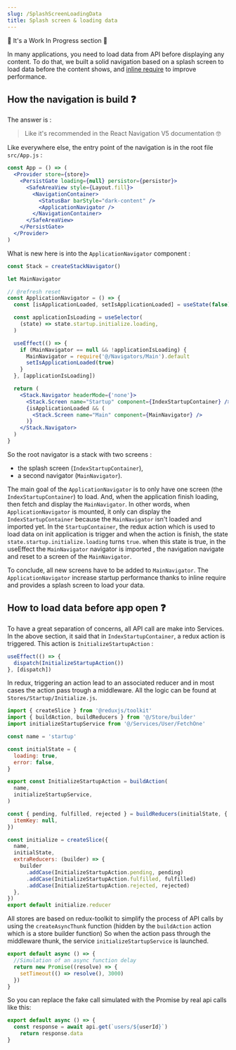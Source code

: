 ```yaml
---
slug: /SplashScreenLoadingData
title: Splash screen & loading data
---
```


🚧 It's a Work In Progress section 🚧

In many applications, you need to load data from API before displaying any content.
To do that, we built a solid navigation based on a splash screen to load data before the content shows, and [inline require](https://reactnative.dev/docs/ram-bundles-inline-requires#inline-requires) to improve performance.

## How the navigation is build ❓
The answer is :

> Like it's recommended in the React Navigation V5 documentation 🤓

Like everywhere else, the entry point of the navigation is in the root file `src/App.js` :

```jsx
const App = () => (
  <Provider store={store}>
    <PersistGate loading={null} persistor={persistor}>
      <SafeAreaView style={Layout.fill}>
        <NavigationContainer>
          <StatusBar barStyle="dark-content" />
          <ApplicationNavigator />
        </NavigationContainer>
      </SafeAreaView>
    </PersistGate>
  </Provider>
)
```

What is new here is into the `ApplicationNavigator` component :

```jsx
const Stack = createStackNavigator()

let MainNavigator

// @refresh reset
const ApplicationNavigator = () => {
  const [isApplicationLoaded, setIsApplicationLoaded] = useState(false)

  const applicationIsLoading = useSelector(
    (state) => state.startup.initialize.loading,
  )

  useEffect(() => {
    if (MainNavigator == null && !applicationIsLoading) {
      MainNavigator = require('@/Navigators/Main').default
      setIsApplicationLoaded(true)
    }
  }, [applicationIsLoading])

  return (
    <Stack.Navigator headerMode={'none'}>
      <Stack.Screen name="Startup" component={IndexStartupContainer} />
      {isApplicationLoaded && (
        <Stack.Screen name="Main" component={MainNavigator} />
      )}
    </Stack.Navigator>
  )
}
```

So the root navigator is a stack with two screens : 
 - the splash screen (`IndexStartupContainer`),
 - a second navigator (`MainNavigator`). 
 
The main goal of the `ApplicationNavigator` is to only have one screen (the `IndexStartupContainer`) to load. 
And, when the application finish loading, then fetch and display the `MainNavigator`.
In other words, when `ApplicationNavigator` is mounted, it only can display the `IndexStartupContainer` because the `MainNavigator` isn't loaded and imported yet.
In the `StartupContainer`, the redux action which is used to load data on init application is trigger and when the action is finish, the state `state.startup.initialize.loading` turns `true`.
when this state is true, in the useEffect the `MainNavigator` navigator is imported , the navigation navigate and reset to a screen of the `MainNavigator`.

To conclude, all new screens have to be added to `MainNavigator`. The `ApplicationNavigator` increase startup performance thanks to inline require and provides a splash screen to load your data.

## How to load data before app open ❓

To have a great separation of concerns, all API call are make into Services. In the above section, it said that in `IndexStartupContainer`, a redux action is triggered. This action is `InitializeStartupAction` :

```javascript
useEffect(() => {
  dispatch(InitializeStartupAction())
}, [dispatch])
```

In redux, triggering an action lead to an associated reducer and in most cases the action pass trough a middleware.
All the logic can be found at `Stores/Startup/Initialize.js`. 

```javascript
import { createSlice } from '@reduxjs/toolkit'
import { buildAction, buildReducers } from '@/Store/builder'
import initializeStartupService from '@/Services/User/FetchOne'

const name = 'startup'

const initialState = {
  loading: true,
  error: false,
}

export const InitializeStartupAction = buildAction(
  name,
  initializeStartupService,
)

const { pending, fulfilled, rejected } = buildReducers(initialState, {
  itemKey: null,
})

const initialize = createSlice({
  name,
  initialState,
  extraReducers: (builder) => {
    builder
      .addCase(InitializeStartupAction.pending, pending)
      .addCase(InitializeStartupAction.fulfilled, fulfilled)
      .addCase(InitializeStartupAction.rejected, rejected)
  },
})
export default initialize.reducer
```

All stores are based on redux-toolkit to simplify the process of API calls by using the `createAsyncThunk` function (hidden by the `buildAction` action which is a store builder function)
So when the action pass through the middleware thunk, the service `initializeStartupService` is launched.

```javascript
export default async () => {
  //Simulation of an async function delay
  return new Promise((resolve) => {
    setTimeout(() => resolve(), 3000)
  })
}
```

So you can replace the fake call simulated with the Promise by real api calls like this:

```javascript
export default async () => {
  const response = await api.get(`users/${userId}`)
    return response.data
}
```
